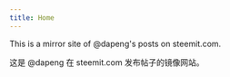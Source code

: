 ```yaml
---
title: Home
---
```


This is a mirror site of @dapeng's posts on steemit.com.

这是 @dapeng 在 steemit.com 发布帖子的镜像网站。
